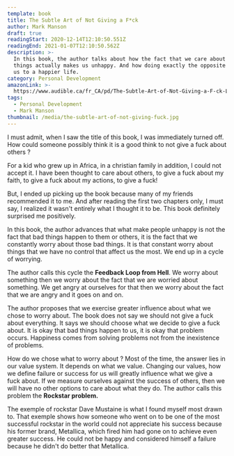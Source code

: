 ```yaml
---
template: book
title: The Subtle Art of Not Giving a F*ck
author: Mark Manson
draft: true
readingStart: 2020-12-14T12:10:50.551Z
readingEnd: 2021-01-07T12:10:50.562Z
description: >-
  In this book, the author talks about how the fact that we care about so many
  things actually makes us unhappy. And how doing exactly the opposite may lead
  us to a happier life.
category: Personal Development
amazonLink: >-
  https://www.audible.ca/fr_CA/pd/The-Subtle-Art-of-Not-Giving-a-F-ck-Livre-Audio/B06Y25WM4J?ref=a_library_t_c5_libItem_&pf_rd_p=a00014e8-d2ee-472f-a5f3-837e4e395ee4&pf_rd_r=3QYQ08DMVGP2ECR5B384
tags:
  - Personal Development
  - Mark Manson
thumbnail: /media/the-subtle-art-of-not-giving-fuck.jpg
---
```

I must admit, when I saw the title of this book, I was immediately turned off. How could someone possibly think it is a good think to not give a fuck about others ?

For a kid who grew up in Africa, in a christian family in addition, I could not accept it. I have been thought to care about others, to give a fuck about my faith, to give a fuck about my actions, to give a fuck!

But, I ended up picking up the book because many of my friends recommended it to me. And after reading the first two chapters only, I must say, I realized it wasn't entirely what I thought it to be. This book definitely surprised me positively.

In this book, the author advances that what make people unhappy is not the fact that bad things happen to them or others, it is the fact that we constantly worry about those bad things. It is that constant worry about things that we have no control that affect us the most. We end up in a cycle of worrying. 

The author calls this cycle the **Feedback Loop from Hell**. We worry about something then we worry about the fact that we are worried about something. We get angry at ourselves for that then we worry about the fact that we are angry and it goes on and on.

The author proposes that we exercise greater influence about what we chose to worry about. The book does not say we should not give a fuck about everything. It says we should choose what we decide to give a fuck about. It is okay that bad things happen to us, it is okay that problem occurs. Happiness comes from solving problems not from the inexistence of problems.

How do we chose what to worry about ? Most of the time, the answer lies in our value system. It depends on what we value. Changing our values, how we define failure or success for us will greatly influence what we give a fuck about. If we measure ourselves against the success of others, then we will have no other options to care about what they do. The author calls this problem the **Rockstar problem.**

The exemple of rockstar Dave Mustaine is what I found myself most drawn to. That exemple shows how someone who went on to be one of the most successful rockstar in the world could not appreciate his success because his former brand, Metallica, which fired him had gone on to achieve even greater success. He could not be happy and considered himself a failure because he didn't do better that Metallica.
